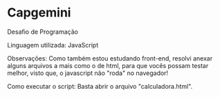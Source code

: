 # Capgemini
Desafio de Programação 

Linguagem utilizada: JavaScript

Observações: Como também estou estudando front-end, resolvi anexar alguns arquivos a mais como o de html, para que vocês possam testar melhor, visto que, o javascript não "roda" no navegador! 

Como executar o script: Basta abrir o arquivo "calculadora.html". 
